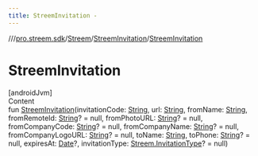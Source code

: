 ```yaml
---
title: StreemInvitation -
---
```

//[<root>](../../../../index.md)/[pro.streem.sdk](../../index.md)/[Streem](../index.md)/[StreemInvitation](index.md)/[StreemInvitation](-streem-invitation.md)



# StreemInvitation  
[androidJvm]  
Content  
fun [StreemInvitation](-streem-invitation.md)(invitationCode: [String](https://kotlinlang.org/api/latest/jvm/stdlib/kotlin/-string/index.html), url: [String](https://kotlinlang.org/api/latest/jvm/stdlib/kotlin/-string/index.html), fromName: [String](https://kotlinlang.org/api/latest/jvm/stdlib/kotlin/-string/index.html), fromRemoteId: [String](https://kotlinlang.org/api/latest/jvm/stdlib/kotlin/-string/index.html)? = null, fromPhotoURL: [String](https://kotlinlang.org/api/latest/jvm/stdlib/kotlin/-string/index.html)? = null, fromCompanyCode: [String](https://kotlinlang.org/api/latest/jvm/stdlib/kotlin/-string/index.html)? = null, fromCompanyName: [String](https://kotlinlang.org/api/latest/jvm/stdlib/kotlin/-string/index.html)? = null, fromCompanyLogoURL: [String](https://kotlinlang.org/api/latest/jvm/stdlib/kotlin/-string/index.html)? = null, toName: [String](https://kotlinlang.org/api/latest/jvm/stdlib/kotlin/-string/index.html), toPhone: [String](https://kotlinlang.org/api/latest/jvm/stdlib/kotlin/-string/index.html)? = null, expiresAt: [Date](https://developer.android.com/reference/kotlin/java/util/Date.html)?, invitationType: [Streem.InvitationType](../-invitation-type/index.md)? = null)  



